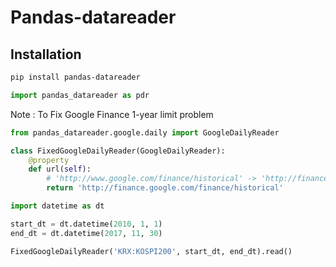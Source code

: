 # Pandas-datareader

## Installation
```sh
pip install pandas-datareader
```

```py
import pandas_datareader as pdr
```


Note : To Fix Google Finance 1-year limit problem

```py
from pandas_datareader.google.daily import GoogleDailyReader

class FixedGoogleDailyReader(GoogleDailyReader):
    @property
    def url(self):
        # 'http://www.google.com/finance/historical' -> 'http://finance.google.com/finance/historical'
        return 'http://finance.google.com/finance/historical'

import datetime as dt

start_dt = dt.datetime(2010, 1, 1)
end_dt = dt.datetime(2017, 11, 30)

FixedGoogleDailyReader('KRX:KOSPI200', start_dt, end_dt).read()
```

